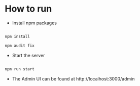 # How to run

- Install npm packages

```sh

npm install

npm audit fix

```

- Start the server

```sh

npm run start

```

- The Admin UI can be found at http://localhost:3000/admin

